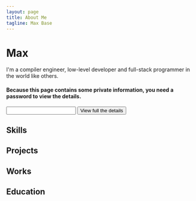 ```yaml
---
layout: page
title: About Me
tagline: Max Base
---
```


# Max
I'm a compiler engineer, low-level developer and full-stack programmer in the world like others.


#### Because this page contains some private information, you need a password to view the details.

<input type="password" name="password" id="password" required="true">
<button id="view">View full the details</button>

<style>
.secret
{
  display: none;
}
</style>

## Skills

<div class="secret">
  - Compiler
  - Assembly
  - C
  - ...
</div>
 
## Projects

<div class="secret">
  - ...
</div>

## Works

<div class="secret">
  - ...
</div>

## Education

<div class="secret">
  - ...
</div>

<script>
let button=document.querySelector("#view");
let password=document.querySelector("#password");
function parse(input)
{
  let maps=password();
  console.log(maps);
}
function password()
{
  const getName = (i) =>
  {
       const previousLetters = (i >= 26 ? getColumnName(Math.floor(i / 26) -1 ) : '');
       const lastLetter = 'ABCDEFGHIJKLMNOPQRSTUVWXYZ'[i % 26]; 
       return previousLetters + lastLetter;
  }
  let maps={};
  const charStart=33;
  const CharDone=125;
  let passwordIndex=0;
  for(int index=charStart;index<=CharDone;index++)
  {
    // passwordIndex=index-charStart;
    if(! password[passwordIndex])
    {
      passwordIndex=0;
    }
    maps[String.fromCharCode(index)]=password[passwordIndex];
    passwordIndex++;
  }
  return maps;
}
if(button && password && password.value!="")
{
  let secrets=document.querySelectorAll(".secret");
  // console.log(secrets);
  for(secret of secrets)
  {
    // console.log(secret);
    secret.innerHTML=parse(secret.innerHTML);
  }
}
else
{
  alert("Error!");
}
</script>

